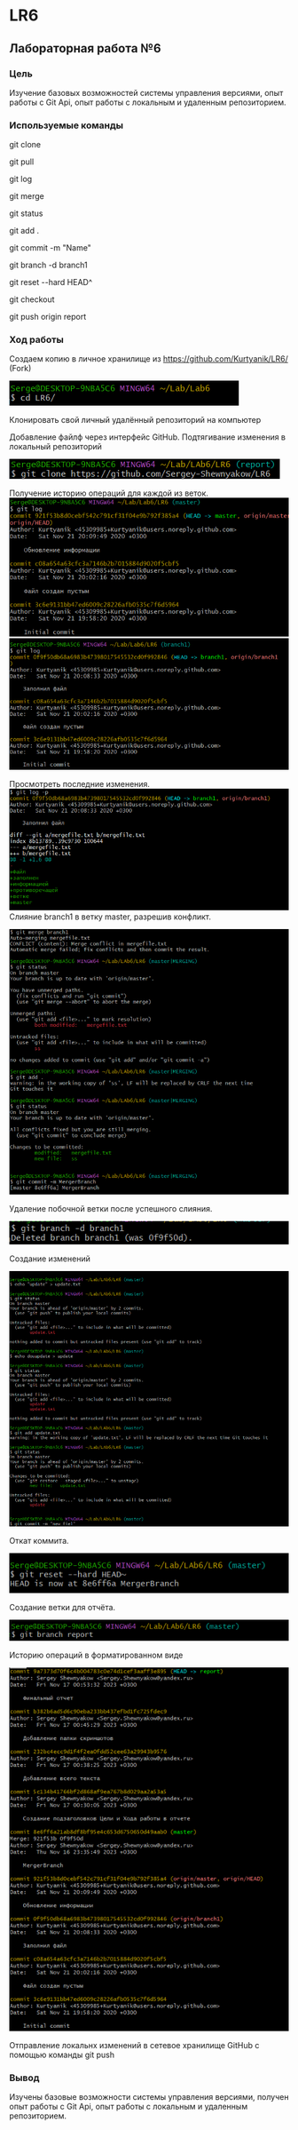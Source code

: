 # LR6
## Лабораторная работа №6

### Цель 
Изучение базовых возможностей системы управления версиями, опыт работы с Git Api, опыт работы с локальным и удаленным репозиторием.

### Используемые команды
git clone

git pull

git log 

git merge 

git status

git add .

git commit -m "Name"

git branch -d branch1

git reset --hard HEAD^

git checkout 

git push origin report


### Ход работы
Создаем копию в личное хранилище из https://github.com/Kurtyanik/LR6/ (Fork)

![Image alt](screan/1.png)

Клонировать свой личный удалённый репозиторий на компьютер

Добавление файлф через интерфейс GitHub. Подтягивание изменения в локальный репозиторий

![Image alt](screan/clone.png)


Получение историю операций для каждой из веток. 
![Image alt](screan/2.png)
![Image alt](screan/3.png)

Просмотреть последние изменения. 
![Image alt](screan/4.png)
Слияние branch1 в ветку master, разрешив конфликт.

![Image alt](screan/5.png)

Удаление побочной ветки после успешного слияния.

![Image alt](screan/6.png)

Создание изменений 

![Image alt](screan/7.png)

Откат коммита. 

![Image alt](screan/8.png)

Создание ветки для отчёта. 

![Image alt](screan/9.png)

Историю операций в форматированном виде 

![Image alt](screan/final.png)

Отправление локальнх изменений в сетевое хранилище GitHub c помощью команды git push

### Вывод

Изучены базовые возможности системы управления версиями, получен опыт работы с Git Api, опыт работы с локальным и удаленным репозиторием. 
